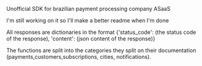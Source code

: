 Unofficial SDK for brazilian payment processing company ASaaS

I'm still working on it so I'll make a better readme when I'm done

All responses are dictionaries in the format {'status_code': (the status code of the response), 'content': (json content of the response)}

The functions are split into the categories they split on their documentation (payments,customers,subscriptions, cities, notifications).
